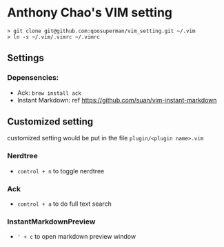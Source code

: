 # Anthony Chao's VIM setting

```
> git clone git@github.com:qoosuperman/vim_setting.git ~/.vim
> ln -s ~/.vim/.vimrc ~/.vimrc
```

## Settings
### Depensencies:
- Ack: `brew install ack`
- Instant Markdown: ref https://github.com/suan/vim-instant-markdown


## Customized setting
customized setting would be put in the file `plugin/<plugin name>.vim`

### Nerdtree
- `control + n` to toggle nerdtree

### Ack
- `control + a` to do full text search

### InstantMarkdownPreview
- `' + c` to open markdown preview window
